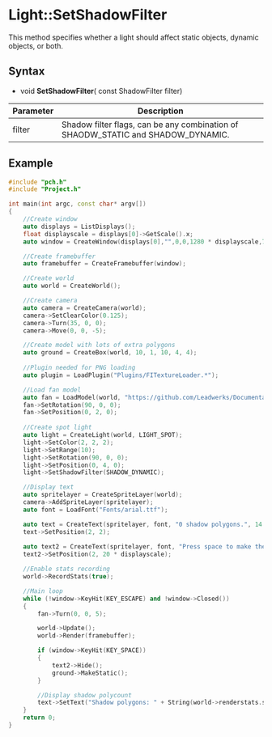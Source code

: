 # Light::SetShadowFilter #
This method specifies whether a light should affect static objects, dynamic objects, or both.

## Syntax ##
- void **SetShadowFilter**( const ShadowFilter filter)

| Parameter | Description | 
| --- | --- |
| filter | Shadow filter flags, can be any combination of SHAODW_STATIC and SHADOW_DYNAMIC. |

## Example ##
```c++
#include "pch.h"
#include "Project.h"

int main(int argc, const char* argv[])
{
	//Create window
	auto displays = ListDisplays();
	float displayscale = displays[0]->GetScale().x;
	auto window = CreateWindow(displays[0],"",0,0,1280 * displayscale,720 * displayscale);

	//Create framebuffer
	auto framebuffer = CreateFramebuffer(window);

	//Create world
	auto world = CreateWorld();

	//Create camera
	auto camera = CreateCamera(world);
	camera->SetClearColor(0.125);
	camera->Turn(35, 0, 0);
	camera->Move(0, 0, -5);

	//Create model with lots of extra polygons
	auto ground = CreateBox(world, 10, 1, 10, 4, 4);
	
	//Plugin needed for PNG loading
	auto plugin = LoadPlugin("Plugins/FITextureLoader.*");

	//Load fan model
	auto fan = LoadModel(world, "https://github.com/Leadwerks/Documentation/raw/master/Assets/Models/Fanblades/fanblades.glb");
	fan->SetRotation(90, 0, 0);
	fan->SetPosition(0, 2, 0);
	
	//Create spot light
	auto light = CreateLight(world, LIGHT_SPOT);
	light->SetColor(2, 2, 2);
	light->SetRange(10);
	light->SetRotation(90, 0, 0);
	light->SetPosition(0, 4, 0);
	light->SetShadowFilter(SHADOW_DYNAMIC);

	//Display text
	auto spritelayer = CreateSpriteLayer(world);
	camera->AddSpriteLayer(spritelayer);
	auto font = LoadFont("Fonts/arial.ttf");

	auto text = CreateText(spritelayer, font, "0 shadow polygons.", 14.0 * displayscale);
	text->SetPosition(2, 2);
	
	auto text2 = CreateText(spritelayer, font, "Press space to make the ground static.", 14.0 * displayscale);
	text2->SetPosition(2, 20 * displayscale);

	//Enable stats recording
	world->RecordStats(true);

	//Main loop
	while (!window->KeyHit(KEY_ESCAPE) and !window->Closed())
	{
		fan->Turn(0, 0, 5);

		world->Update();
		world->Render(framebuffer);

		if (window->KeyHit(KEY_SPACE))
		{
			text2->Hide();
			ground->MakeStatic();
		}

		//Display shadow polycount
		text->SetText("Shadow polygons: " + String(world->renderstats.shadowpolygons));
	}
	return 0;
}
```

